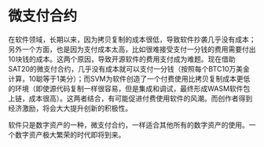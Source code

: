 微支付合约
====

在软件领域，长期以来，因为拷贝复制的成本很低，导致软件抄袭几乎没有成本；另外一个方面，也是因为支付成本太高，比如很难接受支付一分钱的费用需要付出10块钱的成本。这两个原因，导致开源软件的费用支付成为难题。现在借助SAT20的微支付合约，几乎没有成本就可以支付一分钱（按照每个BTC10万美金计算，10聪等于1美分）；而SVM为软件创造了一个付费使用比拷贝复制成本更低的环境（即使源代码复制一样很容易，但是集成和调试，最终形成WASM软件包上链，成本很高）。这两者结合，有可能促进付费使用软件的风潮。而创作者得到经济激励，将会大大提升创新的积极性。

软件只是数字资产的一种，微支付合约，一样适合其他所有的数字资产的使用。一个数字资产极大繁荣的时代即将到来。